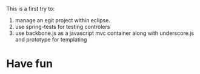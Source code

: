 This is a first try to:
1. manage an egit project within eclipse. 
2. use spring-tests for testing controlers  
3. use backbone.js as a javascript mvc container along with underscore.js and prototype for templating

Have fun
=========
